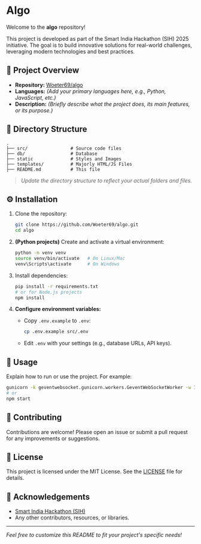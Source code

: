 # Algo

Welcome to the **algo** repository!

This project is developed as part of the Smart India Hackathon (SIH) 2025 initiative. The goal is to build innovative solutions for real-world challenges, leveraging modern technologies and best practices.

## 🚀 Project Overview

- **Repository:** [Woeter69/algo](https://github.com/Woeter69/algo)
- **Languages:** *(Add your primary languages here, e.g., Python, JavaScript, etc.)*
- **Description:** *(Briefly describe what the project does, its main features, or its purpose.)*

## 📂 Directory Structure

```
.
├── src/                # Source code files
├── db/                 # Database
├── static              # Styles and Images
├── templates/          # Majorly HTML/JS Files
├── README.md           # This file
```

> *Update the directory structure to reflect your actual folders and files.*

## ⚙️ Installation

1. Clone the repository:
    ```bash
    git clone https://github.com/Woeter69/algo.git
    cd algo
    ```

2. **(Python projects)** Create and activate a virtual environment:
    ```bash
    python -m venv venv
    source venv/bin/activate   # On Linux/Mac
    venv\Scripts\activate      # On Windows
    ```

3. Install dependencies:
    ```bash
    pip install -r requirements.txt
    # or for Node.js projects
    npm install
    ```

4. **Configure environment variables:**
    - Copy `.env.example` to `.env`:
      ```bash
      cp .env.example src/.env
      ```
    - Edit `.env` with your settings (e.g., database URLs, API keys).

## 📝 Usage

Explain how to run or use the project. For example:

```bash
gunicorn -k geventwebsocket.gunicorn.workers.GeventWebSocketWorker -w 1 --bind 0.0.0.0 app.src.app:app
# or
npm start
```

## 🤝 Contributing

Contributions are welcome! Please open an issue or submit a pull request for any improvements or suggestions.

## 📄 License

This project is licensed under the MIT License. See the [LICENSE](LICENSE) file for details.

## 🙌 Acknowledgements

- [Smart India Hackathon (SIH)](https://www.sih.gov.in/)
- Any other contributors, resources, or libraries.

---

*Feel free to customize this README to fit your project's specific needs!*
